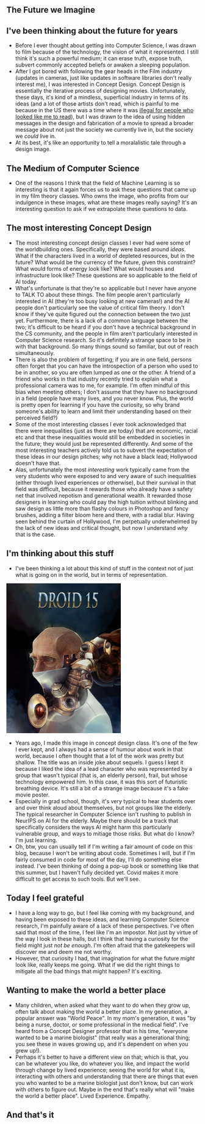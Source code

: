 ## The Future we Imagine

## I've been thinking about the future for years
- Before I ever thought about getting into Computer Science, I was drawn to film because of the technology,
  the vision of what it represented. I still think it's such a powerful medium; it can erase truth, expose truth,
  subvert commonly accepted beliefs or awaken a sleeping population. 
- After I got bored with following the gear heads in the Film industry (updates in cameras, 
  just like updates in software libraries don't really interest me), I was interested in Concept Design.
  Concept Design is essentially the iterative process of designing movies. Unfortunately, these days, it's 
  kind of a mindless, superficial industry in terms of its ideas (and a lot of those artists don't read, which is painful to me because in the US there was a time where it was [illegal for people who looked like me to read](https://en.wikipedia.org/wiki/Anti-literacy_laws_in_the_United_States)), but I was drawn to the idea of using hidden
  messages in the design and fabrication of a movie to spread a broader message about not just the society we
  currently live in, but the society we *could* live in.
- At its best, it's like an opportunity to tell a moralalistic tale through a design image.
  
## The Medium of Computer Science
- One of the reasons I think that the field of Machine Learning is so interesting is that it again forces us
  to ask these questions that came up in my film theory classes. Who owns the image, who profits from our indulgence
  in these images, what are these images really saying? It's an interesting question to ask if we extrapolate these
  questions to data.
  
## The most interesting Concept Design
- The most interesting concept design classes I ever had were some of the worldbuilding ones. Specifically, they were
  based around *ideas*. What if the characters lived in a world of depleted resources, but in the future? What would
  be the currency of the future, given this constraint? What would forms of energy look like? What would houses and
  infrastructure look like? These questions are so applicable to the field of AI today. 
- What's unfortunate is that they're so applicable but I never have anyone to TALK TO about these things. The film
  people aren't particularly interested in AI (they're too busy looking at new cameras!) and the AI people don't particularly
  see the value of critical film theory. I don't know if they've quite figured out the connection between the two just yet.
  Furthermore, there is a lack of a common language between the two; it's difficult to be heard if you don't have a technical
  background in the CS community, and the people in film aren't particularly interested in Computer Science research.
  So it's definitely a strange space to be in with that background. So many things sound so familiar, but out of reach 
  simultaneously.
- There is also the problem of forgetting; if you are in one field, persons often forget that you can have the introspection
  of a person who used to be in another, so you are often lumped as one or the other. A friend of a friend who works in that
  industry recently tried to explain what a professional camera was to me, for example. I'm often mindful of this bias
  when meeting others; I don't assume that they have no background in a field (people have many lives, and you never know.
  Plus, the world is pretty open for learning if you have the curiosity, so why brand someone's ability to learn and 
  limit their understanding based on their perceived field?)
- Some of the most interesting classes I ever took acknowledged that there were inequalities (just as there are today)
  that are economic, racial etc and that these inequalities would still be embedded in societies in the future; they would
  just be represented differently. And some of the most interesting teachers actively told us to subvert the expectation
  of these ideas in our design pitches; why not have a black lead; Hollywood doesn't have that. 
- Alas, unfortunately the most *interesting* work typically came from the very students who were exposed to and very aware
  of such inequalities (either through lived experiences or otherwise), but their survival in that field was difficult, because it rewards those who already have a safety
  net that involved nepotism and generational wealth. It rewarded those designers in learning who could pay the high 
  tuition without blinking and saw design as little more than flashy colours in Photoshop and fancy brushes, adding a filter
  bloom here and there, with a radial blur. Having seen behind the curtain of Hollywood, I'm perpetually underwhelmed by the 
  lack of new ideas and critical thought, but now I understand *why* that is the case. 
  
## I'm thinking about this stuff
- I've been thinking a lot about this kind of stuff in the context not of just what is going on in the world, but in terms
  of representation. 
  
<img src="/images/doiknowyou/droid15.png" width="300">

- Years ago, I made this image in concept design class. It's one of the few I ever kept, and I always had a sense of humour about work in that world, because I often thought that a lot of the work was pretty but shallow. The title was an inside joke about sequels. I guess I kept it because I liked the idea
  of a lead character who was represented by a group that wasn't typical (that is, an elderly person), frail, but whose
  technology empowered him. In this case, it was this sort of futuristic breathing device. It's still a bit of a strange image
  because it's a fake movie poster.
- Especially in grad school, though, it's very typical to hear students over and over think aloud about themselves, but not
  groups like the elderly. The typical researcher in Computer Science isn't rushing to publish in NeurIPS on AI for the elderly.
  Maybe there should be a track that specifically considers the ways AI might harm this particularly vulnerable group, and ways
  to mitiage those risks. But what do I know? I'm just learning.
- Oh, btw, you can usually tell if I'm writing a fair amount of code on this blog, because I won't be writing about code.
  Sometimes I will, but if I'm fairly consumed in code for most of the day, I'll do something else instead. I've been thinking
  of doing a pop-up book or something like that this summer, but I haven't fully decided yet. Covid makes it more difficult
  to get access to such tools. But we'll see.
  
## Today I feel grateful
- I have a long way to go, but I feel like coming with my background, and having been exposed to these ideas, and learning
  Computer Science research, I'm painfully aware of a lack of these perspectives. I've often said that most of the time,
  I feel like I'm an impostor. Not just by virtue of the way I look in these halls, but I think that having a curiosity 
  for the field might just *not be enough*. I'm often afraid that the gatekeepers will discover me and deem me not worthy.
- However, that curiosity I had, that imagination for what the future *might* look like, really keeps me going. What if we
  did the right things to mitigate all the bad things that might happen? It's exciting. 
  
## Wanting to make the world a better place
- Many children, when asked what they want to do when they grow up, often talk about making the world a better place. 
  In my generation, a popular answer was "World Peace". In my mom's generation, it was "by being a nurse, doctor, or some
  professional in the medical field". I've heard from a Concept Designer professor that in his time, "everyone wanted to be
  a marine biologist" (that really was a generational thing; you see these in waves growing up, and it's dependent on when
  you grew up!). 
- Perhaps it's better to have a different view on that; which is that, you can be whatever you like, do whatever you like,
  and impact the world through change by lived experience; seeing the world for what it is, interacting with others 
  and understanding that there are things that even you who wanted to be a marine biologist just don't know, but can work
  with others to figure out. Maybe in the end that's really what will "make the world a better place". Lived Experience. 
  Empathy.
  
## And that's it
  
